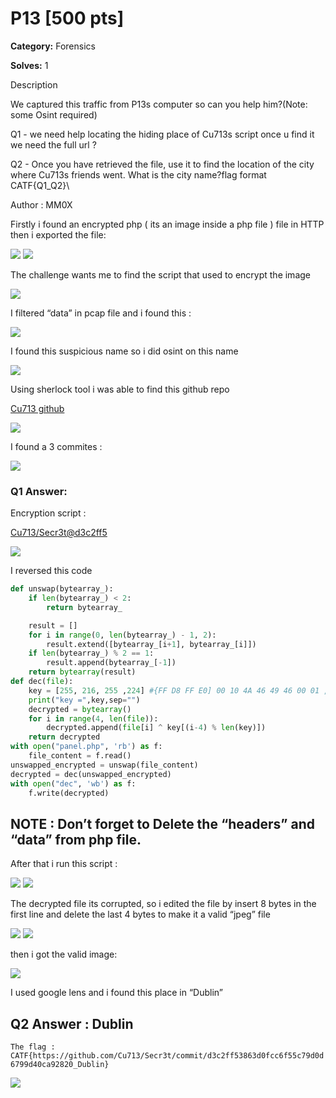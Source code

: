 # P13 [500 pts]


**Category:** Forensics


**Solves:** 1

Description


We captured this traffic from P13s computer so can you help him?(Note: some Osint required)


Q1 - we need help locating the hiding place of Cu713s script once u find it we need the full url ?


Q2 - Once you have retrieved the file, use it to find the location of the city where Cu713s friends went. What is the city name?flag format CATF{Q1_Q2}\


Author : MM0X


Firstly i found an encrypted php ( its an image inside a php file ) file in HTTP then i exported the file:


<img src="https://github.com/mrfa3i643/Writeups/blob/main/CATF%2023%20%3A%20P13%20(Digital%20Forensics)/img/1.webp">


<img src="https://github.com/mrfa3i643/Writeups/blob/main/CATF%2023%20%3A%20P13%20(Digital%20Forensics)/img/2.webp">


The challenge wants me to find the script that used to encrypt the image


<img src="https://github.com/mrfa3i643/Writeups/blob/main/CATF%2023%20%3A%20P13%20(Digital%20Forensics)/img/3.webp">


I filtered “data” in pcap file and i found this :


<img src="https://github.com/mrfa3i643/Writeups/blob/main/CATF%2023%20%3A%20P13%20(Digital%20Forensics)/img/4.webp">


I found this suspicious name so i did osint on this name


<img src="https://github.com/mrfa3i643/Writeups/blob/main/CATF%2023%20%3A%20P13%20(Digital%20Forensics)/img/5.webp">


Using sherlock tool i was able to find this github repo


<a href="https://github.com/Cu713?tab=overview&from=2023-05-01&to=2023-05-31&source=post_page-----7697a0f6edb7--------------------------------">Cu713 github </a>


<img src="https://github.com/mrfa3i643/Writeups/blob/main/CATF%2023%20%3A%20P13%20(Digital%20Forensics)/img/6.webp">


I found a 3 commites :


<img src="https://github.com/mrfa3i643/Writeups/blob/main/CATF%2023%20%3A%20P13%20(Digital%20Forensics)/img/7.webp">


<h3>Q1 Answer:</h3>


Encryption script :


<a href="https://github.com/Cu713/Secr3t/commit/d3c2ff53863d0fcc6f55c79d0d6799d40ca92820?source=post_page-----7697a0f6edb7--------------------------------">Cu713/Secr3t@d3c2ff5</a>


<img src="https://github.com/mrfa3i643/Writeups/blob/main/CATF%2023%20%3A%20P13%20(Digital%20Forensics)/img/8.webp">


I reversed this code


```py
def unswap(bytearray_):
    if len(bytearray_) < 2:
        return bytearray_

    result = []
    for i in range(0, len(bytearray_) - 1, 2):
        result.extend([bytearray_[i+1], bytearray_[i]])
    if len(bytearray_) % 2 == 1:
        result.append(bytearray_[-1])
    return bytearray(result)
def dec(file):
    key = [255, 216, 255 ,224] #{FF D8 FF E0] 00 10 4A 46 49 46 00 01 ,key=file[:4] , .jpeg
    print("key =",key,sep="")
    decrypted = bytearray()
    for i in range(4, len(file)):
        decrypted.append(file[i] ^ key[(i-4) % len(key)])
    return decrypted
with open("panel.php", 'rb') as f:
    file_content = f.read()
unswapped_encrypted = unswap(file_content)
decrypted = dec(unswapped_encrypted)
with open("dec", 'wb') as f:
    f.write(decrypted)
```


<h2>NOTE : Don’t forget to Delete the “headers” and “data” from php file.</h2>


After that i run this script :



<img src="https://github.com/mrfa3i643/Writeups/blob/main/CATF%2023%20%3A%20P13%20(Digital%20Forensics)/img/9.webp">


<img src="https://github.com/mrfa3i643/Writeups/blob/main/CATF%2023%20%3A%20P13%20(Digital%20Forensics)/img/10.webp">


The decrypted file its corrupted, so i edited the file by insert 8 bytes in the first line and delete the last 4 bytes to make it a valid “jpeg” file




<img src="https://github.com/mrfa3i643/Writeups/blob/main/CATF%2023%20%3A%20P13%20(Digital%20Forensics)/img/11.webp">


<img src="https://github.com/mrfa3i643/Writeups/blob/main/CATF%2023%20%3A%20P13%20(Digital%20Forensics)/img/12.webp">


then i got the valid image:


<img src="https://github.com/mrfa3i643/Writeups/blob/main/CATF%2023%20%3A%20P13%20(Digital%20Forensics)/img/13.webp">


I used google lens and i found this place in “Dublin”


<h2>Q2 Answer : Dublin</h2>


```The flag : CATF{https://github.com/Cu713/Secr3t/commit/d3c2ff53863d0fcc6f55c79d0d6799d40ca92820_Dublin}```


<img src="https://github.com/mrfa3i643/Writeups/blob/main/CATF%2023%20%3A%20P13%20(Digital%20Forensics)/img/14.webp">
